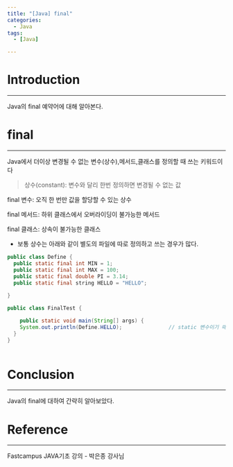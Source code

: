 ```yaml
---
title: "[Java] final"
categories:
  - Java
tags:
  - [Java]

---
```




# Introduction

---

Java의 final 예약어에 대해 알아본다.



# final

---

Java에서 더이상 변경될 수 없는 변수(상수),메서드,클래스를 정의할 때 쓰는 키워드이다

> 상수(constant): 변수와 달리 한번 정의하면 변경될 수 없는 값

final 변수: 오직 한 번만 값을 할당할 수 있는 상수

final 메서드: 하위 클래스에서 오버라이딩이 불가능한 메서드

final 클래스: 상속이 불가능한 클래스

- 보통 상수는 아래와 같이 별도의 파일에 따로 정의하고 쓰는 경우가 많다.

```java
public class Define {
  public static final int MIN = 1;
  public static final int MAX = 100;
  public static final double PI = 3.14;
  public static final string HELLO = "HELLO";
  
}
```

```java
public class FinalTest {

	public static void main(String[] args) {
    System.out.println(Define.HELLO);				// static 변수이기 때문에 클래스에서 바로 접근 가능하다.
  }
}
		
```



#  Conclusion

---

Java의 final에 대하여 간략히 알아보았다.



# Reference

---

Fastcampus JAVA기초 강의 - 박은종 강사님
